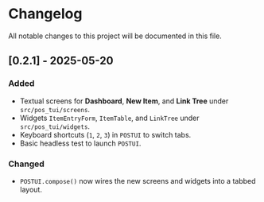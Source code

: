 # Changelog

All notable changes to this project will be documented in this file.

## [0.2.1] - 2025-05-20
### Added
- Textual screens for **Dashboard**, **New Item**, and **Link Tree** under `src/pos_tui/screens`.
- Widgets `ItemEntryForm`, `ItemTable`, and `LinkTree` under `src/pos_tui/widgets`.
- Keyboard shortcuts (`1`, `2`, `3`) in `POSTUI` to switch tabs.
- Basic headless test to launch `POSTUI`.

### Changed
- `POSTUI.compose()` now wires the new screens and widgets into a tabbed layout.

